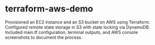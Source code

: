 # terraform-aws-demo
Provisioned an EC2 instance and an S3 bucket on AWS using Terraform. Configured remote state storage in S3 with state locking via DynamoDB. Included main.tf configuration, terminal outputs, and AWS console screenshots to document the process.
